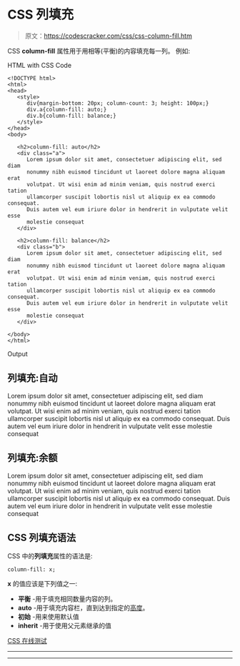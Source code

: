 # CSS 列填充

> 原文：<https://codescracker.com/css/css-column-fill.htm>

CSS **column-fill** 属性用于用相等(平衡)的内容填充每一列。 例如:

HTML with CSS Code

```
<!DOCTYPE html>
<html>
<head>
   <style>
      div{margin-bottom: 20px; column-count: 3; height: 100px;}
      div.a{column-fill: auto;}
      div.b{column-fill: balance;}
   </style>
</head>
<body>

   <h2>column-fill: auto</h2>
   <div class="a">
      Lorem ipsum dolor sit amet, consectetuer adipiscing elit, sed diam
      nonummy nibh euismod tincidunt ut laoreet dolore magna aliquam erat
      volutpat. Ut wisi enim ad minim veniam, quis nostrud exerci tation
      ullamcorper suscipit lobortis nisl ut aliquip ex ea commodo consequat.
      Duis autem vel eum iriure dolor in hendrerit in vulputate velit esse
      molestie consequat
   </div>

   <h2>column-fill: balance</h2>
   <div class="b">
      Lorem ipsum dolor sit amet, consectetuer adipiscing elit, sed diam
      nonummy nibh euismod tincidunt ut laoreet dolore magna aliquam erat
      volutpat. Ut wisi enim ad minim veniam, quis nostrud exerci tation
      ullamcorper suscipit lobortis nisl ut aliquip ex ea commodo consequat.
      Duis autem vel eum iriure dolor in hendrerit in vulputate velit esse
      molestie consequat
   </div>

</body>
</html>
```

Output

## 列填充:自动

Lorem ipsum dolor sit amet, consectetuer adipiscing elit, sed diam nonummy nibh euismod tincidunt ut laoreet dolore magna aliquam erat volutpat. Ut wisi enim ad minim veniam, quis nostrud exerci tation ullamcorper suscipit lobortis nisl ut aliquip ex ea commodo consequat. Duis autem vel eum iriure dolor in hendrerit in vulputate velit esse molestie consequat

## 列填充:余额

Lorem ipsum dolor sit amet, consectetuer adipiscing elit, sed diam nonummy nibh euismod tincidunt ut laoreet dolore magna aliquam erat volutpat. Ut wisi enim ad minim veniam, quis nostrud exerci tation ullamcorper suscipit lobortis nisl ut aliquip ex ea commodo consequat. Duis autem vel eum iriure dolor in hendrerit in vulputate velit esse molestie consequat

## CSS 列填充语法

CSS 中的**列填充**属性的语法是:

```
column-fill: x;
```

**x** 的值应该是下列值之一:

*   **平衡** -用于填充相同数量内容的列。
*   **auto** -用于填充内容栏，直到达到指定的[高度](/css/css-height.htm)。
*   **初始** -用来使用默认值
*   **inherit** -用于使用父元素继承的值

[CSS 在线测试](/exam/showtest.php?subid=5)

* * *

* * *
